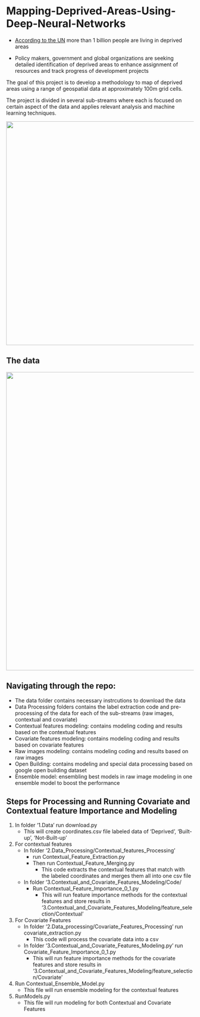 # Mapping-Deprived-Areas-Using-Deep-Neural-Networks

* [According to the UN](https://unstats.un.org/sdgs/report/2019/goal-11/) more than 1 billion people are living in deprived areas

* Policy makers, government and global organizations are seeking detailed identification of deprived areas to enhance assignment of resources and track progress of development projects 

The goal of this project is to develop a methodology to map of deprived areas using a range of geospatial data at
approximately 100m grid cells. 

The project is divided in several sub-streams where each is focused on certain aspect of the data and applies relevant analysis and machine learning techniques.

<img src = "https://user-images.githubusercontent.com/34656794/165091702-398c5a32-69bf-4d95-b376-15c093dc0cf9.png" width="600" hight="450">  

## The data
<img src = "https://user-images.githubusercontent.com/34656794/165094527-8ae4b4a6-3567-4136-a0c4-6408548cb570.png" width="800" hight="600">  



## Navigating through the repo:

* The data folder contains necessary instrcutions to download the data
* Data Processing folders contains the label extraction code and pre-processing of the data for each of the sub-streams (raw images, contextual and covariate)
* Contextual features modeling: contains modeling coding and results based on the contextual features
* Covariate features modeling: contains modeling coding and results based on covariate features
* Raw images modeling: contains modeling coding and results based on raw images 
* Open Building: contains modeling and special data processing based on google open building dataset
* Ensemble model: ensembling best models in raw image modeling in one ensemble model to boost the performance

## Steps for Processing and Running Covariate and Contextual feature Importance and Modeling

1. In folder ‘1.Data’  run download.py
    * This will create coordinates.csv file labeled data of ‘Deprived’, ‘Built-up’, ‘Not-Built-up’
2. For contextual features
    * In folder ‘2.Data_Processing/Contextual_features_Processing’
        *  run Contextual_Feature_Extraction.py
        * Then run Contextual_Feature_Merging.py
            * This code extracts the contextual features that match with the labeled coordinates and merges them all into one csv file 
    * In folder ‘3.Contextual_and_Covariate_Features_Modeling/Code/
        * Run Contextual_Feature_Importance_0_1.py
            * This will run feature importance methods for the contextual features and store results in ‘3.Contextual_and_Covariate_Features_Modeling/feature_selection/Contextual’
  3. For Covariate Features
      * In folder ‘2.Data_processing/Covariate_Features_Processing’ run covariate_extraction.py
        * This code will process the covariate data into a csv
      * In folder ‘3.Contextual_and_Covariate_Features_Modeling.py’  run Covariate_Feature_Importance_0_1.py
        * This will run feature importance methods for the covariate features and store results in ‘3.Contextual_and_Covariate_Features_Modeling/feature_selection/Covariate’
  4. Run Contextual_Ensemble_Model.py
      * This file will run ensemble modeling for the contextual features
  5. RunModels.py
      * This file will run modeling for both Contextual and Covariate Features

